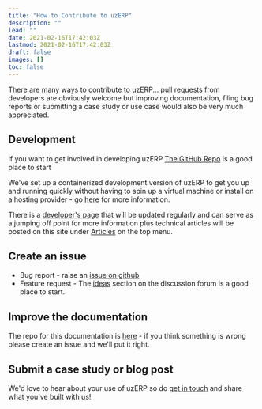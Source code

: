 ```yaml
---
title: "How to Contribute to uzERP"
description: ""
lead: ""
date: 2021-02-16T17:42:03Z
lastmod: 2021-02-16T17:42:03Z
draft: false
images: []
toc: false
---
```


There are many ways to contribute to uzERP... pull requests from developers are obviously welcome but improving documentation, filing bug reports or submitting a case study or use case would also be very much appreciated.

## Development

If you want to get involved in developing uzERP [The GitHub Repo](https://github.com/uzerpllp/uzerp) is a good place to start

We've set up a containerized development version of uzERP to get you up and running quickly without having to spin up a virtual machine or install on a hosting provider - go [here](/articles/development-cli/) for more information.

There is a [developer's page](/articles/technical/) that will be updated regularly and can serve as a jumping off point for more information plus technical articles will be posted on this site under [Articles](/articles) on the top menu.

## Create an issue

* Bug report - raise an [issue on github](https://github.com/uzerpllp/uzerp/issues/new)
* Feature request - The [ideas](https://github.com/uzerpllp/uzerp/discussions/categories/ideas) section on the discussion forum is a good place to start.

## Improve the documentation

The repo for this documentation is [here](https://github.com/uzerpllp/uzerp-support-site) - if you think something is wrong please create an issue and we'll put it right.

## Submit a case study or blog post

We'd love to hear about your use of uzERP so do [get in touch](https://uzerp.com/contact) and share what you’ve built with us!
